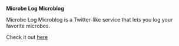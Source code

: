 **Microbe Log Microblog**

Microbe Log Microblog is a Twitter-like service that lets you log your favorite microbes.

Check it out [here](https://microbe-log-microblog.herokuapp.com)

